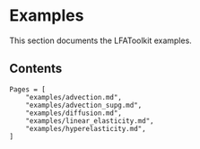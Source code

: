 # Examples

This section documents the LFAToolkit examples.

## Contents

```@contents
Pages = [
    "examples/advection.md",
    "examples/advection_supg.md",
    "examples/diffusion.md",
    "examples/linear_elasticity.md",
    "examples/hyperelasticity.md",
]
```
